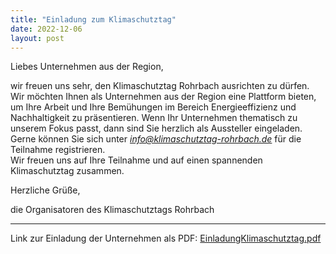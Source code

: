 ```yaml
---
title: "Einladung zum Klimaschutztag"
date: 2022-12-06
layout: post
---
```


Liebes Unternehmen aus der Region,<br>

wir freuen uns sehr, den Klimaschutztag Rohrbach ausrichten zu dürfen. Wir möchten Ihnen als Unternehmen aus der Region eine Plattform bieten, um Ihre Arbeit und Ihre Bemühungen im Bereich Energieeffizienz und Nachhaltigkeit zu präsentieren. Wenn Ihr Unternehmen thematisch zu unserem Fokus passt, dann sind Sie herzlich als Aussteller eingeladen.<br>
Gerne können Sie sich unter *info@klimaschutztag-rohrbach.de* für die Teilnahme registrieren.<br>
Wir freuen uns auf Ihre Teilnahme und auf einen spannenden Klimaschutztag zusammen.<br>

Herzliche Grüße,<br>

die Organisatoren des Klimaschutztags Rohrbach

***

Link zur Einladung der Unternehmen als PDF:
[EinladungKlimaschutztag.pdf](https://raw.githubusercontent.com/MartGro/klimaschutztag-rohrbach-2023/main/assets/EinladungKlimaschutztag.pdf)


